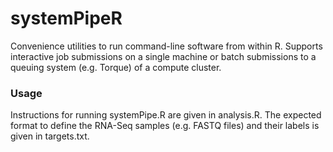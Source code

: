systemPipeR
===

Convenience utilities to run command-line software from within R. Supports
interactive job submissions on a single machine or batch submissions to a
queuing system (e.g. Torque) of a compute cluster.

### Usage
Instructions for running systemPipe.R are given in analysis.R. The expected
format to define the RNA-Seq samples (e.g. FASTQ files) and their labels
is given in targets.txt.
 
